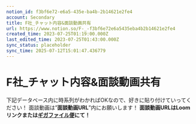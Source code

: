 ```yaml
---
notion_id: f3bf6e72-e6a5-435e-ba4b-2b14621e2fe4
account: Secondary
title: F社_チャット内容&面談動画共有
url: https://www.notion.so/F-_-f3bf6e72e6a5435eba4b2b14621e2fe4
created_time: 2023-07-25T01:19:00.000Z
last_edited_time: 2023-07-25T01:43:00.000Z
sync_status: placeholder
sync_time: 2025-07-12T15:01:47.436779
---
```

# F社_チャット内容&面談動画共有

下記データベース内に時系列がわかればOKなので、好きに貼り付けていってください！
面談動画は”**面談動画URL**”内にお願いします！
**面談動画URLはLoomリンクまたは**[**ギガファイル便**](https://gigafile.nu/)**にて！**